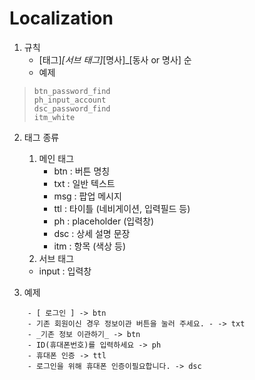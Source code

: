 # Localization


1.  규칙
    - [태그]_[서브 태그]_[명사]_[동사 or 명사] 순
    - 예제 
>	  btn_password_find
>	  ph_input_account
>	  dsc_password_find
>	  itm_white
  


2. 태그 종류
    1. 메인 태그
        -  btn : 버튼 명칭
        -  txt : 일반 텍스트
        -  msg : 팝업 메시지
        -  ttl : 타이틀 (네비게이션, 입력필드 등)
        -  ph : placeholder (입력창)
        -  dsc : 상세 설명 문장
        -  itm : 항목 (색상 등)
    2. 서브 태그
      - input : 입력창
  
    
3.  예제
``` 
    - [ 로그인 ] -> btn
    - 기존 회원이신 경우 정보이관 버튼을 눌러 주세요. - -> txt
    - _기존 정보 이관하기_ -> btn
    - ID(휴대폰번호)를 입력하세요 -> ph
    - 휴대폰 인증 -> ttl
    - 로그인을 위해 휴대폰 인증이필요합니다. -> dsc
``` 